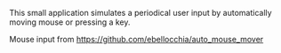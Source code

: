 This small application simulates a periodical user input by automatically moving mouse or pressing a key.

Mouse input from https://github.com/ebellocchia/auto_mouse_mover